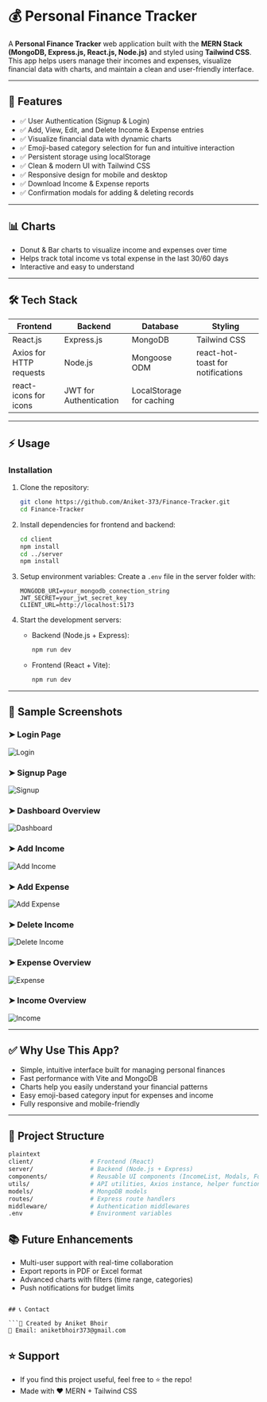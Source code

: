 # 💰 Personal Finance Tracker

A **Personal Finance Tracker** web application built with the **MERN Stack (MongoDB, Express.js, React.js, Node.js)** and styled using **Tailwind CSS**.  
This app helps users manage their incomes and expenses, visualize financial data with charts, and maintain a clean and user-friendly interface.

---

## 🚀 Features

- ✅ User Authentication (Signup & Login)
- ✅ Add, View, Edit, and Delete Income & Expense entries
- ✅ Visualize financial data with dynamic charts
- ✅ Emoji-based category selection for fun and intuitive interaction
- ✅ Persistent storage using localStorage
- ✅ Clean & modern UI with Tailwind CSS
- ✅ Responsive design for mobile and desktop
- ✅ Download Income & Expense reports
- ✅ Confirmation modals for adding & deleting records

---

## 📊 Charts

- Donut & Bar charts to visualize income and expenses over time  
- Helps track total income vs total expense in the last 30/60 days  
- Interactive and easy to understand

---

## 🛠 Tech Stack

| Frontend | Backend | Database | Styling |
|----------|---------|----------|---------|
| React.js | Express.js | MongoDB | Tailwind CSS |
| Axios for HTTP requests | Node.js | Mongoose ODM | react-hot-toast for notifications |
| react-icons for icons | JWT for Authentication | LocalStorage for caching |

---

## ⚡ Usage

### Installation

1. Clone the repository:
    ```bash
    git clone https://github.com/Aniket-373/Finance-Tracker.git
    cd Finance-Tracker
    ```

2. Install dependencies for frontend and backend:
    ```bash
    cd client
    npm install
    cd ../server
    npm install
    ```

3. Setup environment variables:
    Create a `.env` file in the server folder with:
    ```env
    MONGODB_URI=your_mongodb_connection_string
    JWT_SECRET=your_jwt_secret_key
    CLIENT_URL=http://localhost:5173
    ```

4. Start the development servers:
    - Backend (Node.js + Express):  
      ```bash
      npm run dev
      ```

    - Frontend (React + Vite):  
      ```bash
      npm run dev
      ```

---

## 🎯 Sample Screenshots

### ➤ Login Page
![Login](./login.png)

### ➤ Signup Page
![Signup](./signup.png)

### ➤ Dashboard Overview
![Dashboard](./dashboard.png)

### ➤ Add Income
![Add Income](./add-income.png)

### ➤ Add Expense
![Add Expense](./add-expense.png)

### ➤ Delete Income
![Delete Income](./delete-income.png)

### ➤ Expense Overview
![Expense](./expense.png)

### ➤ Income Overview
![Income](./income.png)


---

## ✅ Why Use This App?

- Simple, intuitive interface built for managing personal finances  
- Fast performance with Vite and MongoDB  
- Charts help you easily understand your financial patterns  
- Easy emoji-based category input for expenses and income  
- Fully responsive and mobile-friendly

---

## 🧱 Project Structure
```bash
plaintext
client/                # Frontend (React)
server/                # Backend (Node.js + Express)
components/            # Reusable UI components (IncomeList, Modals, Forms, etc.)
utils/                 # API utilities, Axios instance, helper functions
models/                # MongoDB models
routes/                # Express route handlers
middleware/            # Authentication middlewares
.env                   # Environment variables

```

## 📚 Future Enhancements

- Multi-user support with real-time collaboration
- Export reports in PDF or Excel format
- Advanced charts with filters (time range, categories)
- Push notifications for budget limits

```

## 📞 Contact

```👤 Created by Aniket Bhoir
📧 Email: aniketbhoir373@gmail.com
```

## ⭐️ Support

- If you find this project useful, feel free to ⭐️ the repo!
- Made with ❤️ MERN + Tailwind CSS

```
